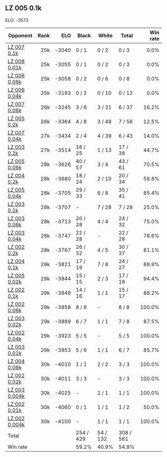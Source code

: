 ## LZ 005 0.1k ##

ELO: -3573

Opponent | Rank | ELO | Black | White | Total | Win rate
---------|-----:|----:|-------|-------|-------|-------:
[LZ 007 0.1k](LZ%20007%200.1k.md) | 25k | -3040 | 0 / 1 | 0 / 2 | 0 / 3 | 0.0%
[LZ 008 0.01k](LZ%20008%200.01k.md) | 25k | -3055 | 0 / 1 | 0 / 2 | 0 / 3 | 0.0%
[LZ 006 0.06k](LZ%20006%200.06k.md) | 25k | -3058 | 0 / 2 | 0 / 6 | 0 / 8 | 0.0%
[LZ 006 0.04k](LZ%20006%200.04k.md) | 25k | -3192 | 0 / 2 | 0 / 10 | 0 / 12 | 0.0%
[LZ 007 0.06k](LZ%20007%200.06k.md) | 26k | -3245 | 3 / 6 | 3 / 31 | 6 / 37 | 16.2%
[LZ 005 0.2k](LZ%20005%200.2k.md) | 26k | -3364 | 4 / 8 | 3 / 48 | 7 / 56 | 12.5%
[LZ 007 0.04k](LZ%20007%200.04k.md) | 27k | -3434 | 2 / 4 | 4 / 39 | 6 / 43 | 14.0%
[LZ 003 0.2k](LZ%20003%200.2k.md) | 27k | -3514 | 16 / 25 | 1 / 13 | 17 / 38 | 44.7%
[LZ 005 0.06k](LZ%20005%200.06k.md) | 28k | -3626 | 40 / 57 | 3 / 4 | 43 / 61 | 70.5%
[LZ 004 0.2k](LZ%20004%200.2k.md) | 28k | -3680 | 18 / 24 | 2 / 10 | 20 / 34 | 58.8%
[LZ 005 0.04k](LZ%20005%200.04k.md) | 28k | -3705 | 29 / 33 | 6 / 8 | 35 / 41 | 85.4%
[LZ 003 0.1k](LZ%20003%200.1k.md) | 28k | -3707 | - | 7 / 28 | 7 / 28 | 25.0%
[LZ 003 0.06k](LZ%20003%200.06k.md) | 28k | -3713 | 20 / 28 | 4 / 4 | 24 / 32 | 75.0%
[LZ 003 0.04k](LZ%20003%200.04k.md) | 28k | -3747 | 22 / 28 | - | 22 / 28 | 78.6%
[LZ 002 0.2k](LZ%20002%200.2k.md) | 28k | -3767 | 26 / 32 | 4 / 5 | 30 / 37 | 81.1%
[LZ 004 0.1k](LZ%20004%200.1k.md) | 29k | -3821 | 17 / 19 | 7 / 8 | 24 / 27 | 88.9%
[LZ 005 0.02k](LZ%20005%200.02k.md) | 29k | -3844 | 15 / 15 | 2 / 3 | 17 / 18 | 94.4%
[LZ 002 0.1k](LZ%20002%200.1k.md) | 29k | -3848 | 14 / 16 | 1 / 1 | 15 / 17 | 88.2%
[LZ 002 0.06k](LZ%20002%200.06k.md) | 29k | -3858 | 8 / 8 | - | 8 / 8 | 100.0%
[LZ 003 0.02k](LZ%20003%200.02k.md) | 29k | -3889 | 6 / 7 | 1 / 1 | 7 / 8 | 87.5%
[LZ 002 0.04k](LZ%20002%200.04k.md) | 29k | -3923 | 5 / 5 | - | 5 / 5 | 100.0%
[LZ 003 0.01k](LZ%20003%200.01k.md) | 29k | -3953 | 5 / 6 | 1 / 1 | 6 / 7 | 85.7%
[LZ 004 0.06k](LZ%20004%200.06k.md) | 30k | -4010 | 1 / 1 | 2 / 2 | 3 / 3 | 100.0%
[LZ 002 0.02k](LZ%20002%200.02k.md) | 30k | -4011 | 3 / 3 | - | 3 / 3 | 100.0%
[LZ 003 0.004k](LZ%20003%200.004k.md) | 30k | -4025 | - | 1 / 1 | 1 / 1 | 100.0%
[LZ 002 0.01k](LZ%20002%200.01k.md) | 30k | -4060 | 0 / 1 | 1 / 1 | 1 / 2 | 50.0%
[LZ 002 0.004k](LZ%20002%200.004k.md) | 30k | -4100 | - | 1 / 1 | 1 / 1 | 100.0%
Total | | | 254 / 429 | 54 / 132 | 308 / 561 | 
Win rate| | | 59.2% | 40.9% | 54.9% | 
